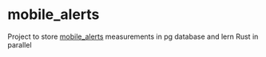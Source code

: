 # mobile_alerts
Project to store [mobile_alerts](https://mobile-alerts.eu/) measurements in pg database and lern Rust in parallel
